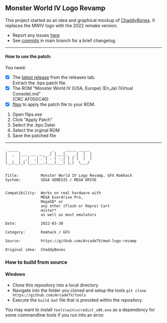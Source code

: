 ## Monster World IV Logo Revamp

This project started as an idea and graphical mockup of [ChaddyBones](http://www.romhacking.net/forum/index.php?action=profile;u=15553). It replaces the MWIV logo with the 2022 remake version.

- Report any issues [here](https://github.com/ArcadeTV/mw4-logo-revamp/issues)
- See [commits](https://github.com/ArcadeTV/mw4-logo-revamp/commits/main) in main branch for a brief changelog.

---

#### How to use the patch:

You need:
- [x] The [latest release](https://github.com/ArcadeTV/mw3de/mw4-logo-revamp/latest) from the releases tab. <br>Extract the .bps patch file.
- [x] The ROM "Monster World IV (USA, Europe) (En,Ja) (Virtual Console).md"<br>(CRC AF050C46)
- [x] [flips](https://dl.smwcentral.net/11474/floating.zip) to apply the patch file to your ROM.

1. Open flips.exe
2. Click "Apply Patch"
3. Select the .bps Datei
4. Select the orginal ROM
5. Save the patched file

---

```
 _____               _     _____ _____ 
|  _  |___ ___ ___ _| |___|_   _|  |  |
|     |  _|  _| .'| . | -_| | | |  |  |
|__|__|_| |___|__,|___|___| |_|  \___/ 
                             

Title:          Monster World IV Logo Revamp, GFX Romhack
System:         SEGA GENESIS / MEGA DRIVE
               

Compatibility:  Works on real hardware with 
                MEGA Everdrive Pro, 
                MegaSD* or 
                any other (Flash or Repro) Cart
                mister*
                as well as most emulators

Date:           2022-03-30

Category:       Romhack / GFX
               
Source:         https://github.com/ArcadeTV/mw4-logo-revamp

Original idea:  ChaddyBones

```

### How to build from source

#### Windows

- Clone this repository into a local directory
- Navigate into the folder you cloned and setup the tools `git clone https://github.com/ArcadeTV/tools`
- Execute the `build.bat` file that is provided within the repository.

You may want to install `tools\win\vcredist_x86.exe` as a dependency for some commandline tools if you run into an error.
